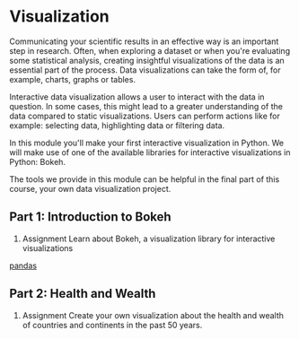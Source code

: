 # Visualization

Communicating your scientific results in an effective way is an important step in research. Often, when exploring a dataset or when you're evaluating some statistical analysis, creating insightful visualizations of the data is an essential part of the process. Data visualizations can take the form of, for example, charts, graphs or tables. 

Interactive data visualization allows a user to interact with the data in question. In some cases, this might lead to a greater understanding of the data compared to static visualizations. Users can perform actions like for example: selecting data, highlighting data or filtering data.

In this module you'll make your first interactive visualization in Python. We will make use of one of the available libraries for interactive visualizations in Python: Bokeh. 

The tools we provide in this module can be helpful in the final part of this course, your own data visualization project. 

## Part 1: Introduction to Bokeh

1. <span class="badge badge-primary">Assignment</span> Learn about Bokeh, a visualization library for interactive visualizations
<!-- 2. Learn about Plotly (TODO)
3. Learn about Jupyter Slides (TODO) -->

[pandas](/survival/pandas)

## Part 2: Health and Wealth

1. <span class="badge badge-primary">Assignment</span> Create your own visualization about the health and wealth of countries and continents in the past 50 years.


 